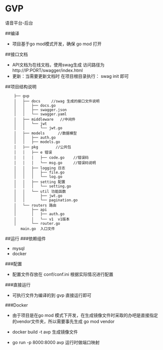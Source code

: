 # GVP

语音平台-后台


##编译

- 项目基于go  mod模式开发，确保 go mod 打开

##接口文档 
- API文档为在线文档，使用swag生成  访问路径为http://IP:PORT/swagger/index.html
- 更新：当需要更新文档时 在项目根目录执行： swag  init 即可


##项目结构说明

```
    ├── gvp
    │   ├── docs     //swag 生成的接口文件说明
    │   │   ├── docs.go
    │   │   ├── swagger.json
    │   │   └── swagger.yaml
    │   ├── middleware   //中间件
    │   │   └── jwt
    │   │       └── jwt.go   
    │   ├── models      //数据模型
    │   │   ├── auth.go
    │   │   ├── models.go
    │   ├── pkg        //公共包
    │   │   ├── e 错误
    │   │   │   ├── code.go    //错误码
    │   │   │   └── msg.go     //错误码说明
    │   │   ├── logging 日志       
    │   │   │   ├── file.go
    │   │   │   └── log.go
    │   │   ├── setting 配置
    │   │   │   └── setting.go
    │   │   └── util 功能函数
    │   │       ├── jwt.go
    │   │       └── pagination.go
    │   └── routers 路由
    │       ├── api
    │       │   ├── auth.go
    │       │   └── v1  v1版本 
    │       └── router.go
       main.go  入口文件
```


##运行
###依赖组件
- mysql 
- docker  

###配置
- 配置文件存放在 conf/conf.ini  根据实际情况进行配置

###直接运行
- 可执行文件为编译的到 gvp 直接运行即可 

###Docker

- 由于项目是在go  mod 模式下开发，在生成镜像文件时采取的办吧是直接指定的vendor文件夹，所以需要事先生成
go mod  vendor  

- docker    build  -t  avp  生成镜像文件
- go run  -p 8000:8000  avp   运行时做端口映射

